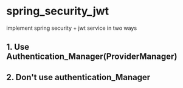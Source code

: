 # spring_security_jwt
implement spring security + jwt service in two ways

<h2>1. Use Authentication_Manager(ProviderManager)</h2>


<h2>2. Don't use authentication_Manager
